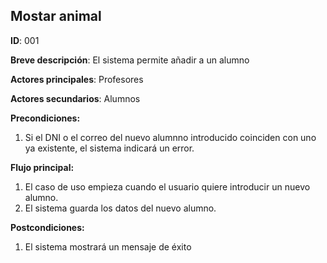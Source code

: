 ## Mostar animal
**ID**: 001

**Breve descripción**: El sistema permite añadir a un alumno


**Actores principales**: Profesores

**Actores secundarios**: Alumnos

**Precondiciones:**
1. Si el DNI o el correo del nuevo alumnno introducido coinciden con uno ya existente, el sistema indicará un error.

**Flujo principal:**
1. El caso de uso empieza cuando el usuario quiere introducir un nuevo alumno.
2. El sistema guarda los datos del nuevo alumno.

**Postcondiciones:**
1. El sistema mostrará un mensaje de éxito
